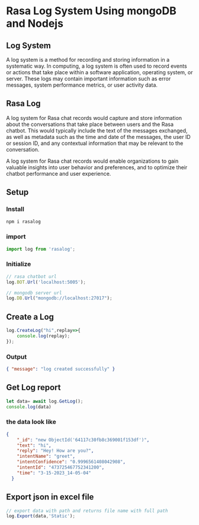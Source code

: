 # Rasa Log System Using mongoDB and Nodejs

## Log System
A log system is a method for recording and storing information in a systematic way. In computing, a log system is often used to record events or actions that take place within a software application, operating system, or server. These logs may contain important information such as error messages, system performance metrics, or user activity data.

## Rasa Log
A log system for Rasa chat records would capture and store information about the conversations that take place between users and the Rasa chatbot. This would typically include the text of the messages exchanged, as well as metadata such as the time and date of the messages, the user ID or session ID, and any contextual information that may be relevant to the conversation.

A  log system for Rasa chat records would enable organizations to gain valuable insights into user behavior and preferences, and to optimize their chatbot performance and user experience.


## Setup
### Install
``` javascript
npm i rasalog
```
### import
```javascript
import log from 'rasalog';
```
### Initialize
```javascript
// rasa chatbot url
log.BOT.Url('localhost:5005');

// mongodb server url
log.DB.Url("mongodb://localhost:27017");
```
## Create a Log
```javascript
log.CreateLog("hi",replay=>{
    console.log(replay);
});
```

### Output 
```json
{ "message": "log created successfully" }
```
## Get Log report
```javascript
let data= await log.GetLog();
console.log(data)
```
### the data look like 
```json
{
    "_id": "new ObjectId('64117c30fb8c369001f153df')",
    "text": "hi",
    "reply": "Hey! How are you?",
    "intentName": "greet",
    "intentConfidence": "0.9996561408042908",
    "intentId": "473725467752341200",
    "time": "3-15-2023_14-05-04"
  }
```
## Export json in excel file
```javascript
// export data with path and returns file name with full path
log.Export(data,'Static');
```
